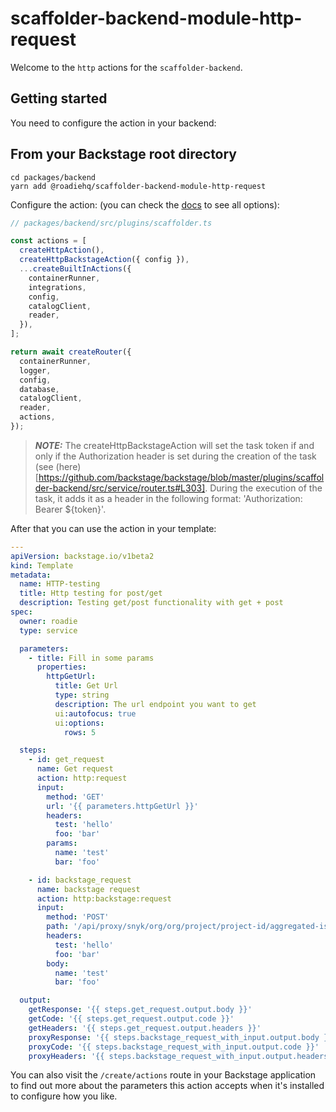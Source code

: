 # scaffolder-backend-module-http-request

Welcome to the `http` actions for the `scaffolder-backend`.

## Getting started

You need to configure the action in your backend:

## From your Backstage root directory

```
cd packages/backend
yarn add @roadiehq/scaffolder-backend-module-http-request
```

Configure the action:
(you can check the [docs](https://backstage.io/docs/features/software-templates/writing-custom-actions#registering-custom-actions) to see all options):

```typescript
// packages/backend/src/plugins/scaffolder.ts

const actions = [
  createHttpAction(),
  createHttpBackstageAction({ config }),
  ...createBuiltInActions({
    containerRunner,
    integrations,
    config,
    catalogClient,
    reader,
  }),
];

return await createRouter({
  containerRunner,
  logger,
  config,
  database,
  catalogClient,
  reader,
  actions,
});
```

> **_NOTE:_**  The createHttpBackstageAction will set the task token if and only if the Authorization header is set during the creation of the task (see (here)[https://github.com/backstage/backstage/blob/master/plugins/scaffolder-backend/src/service/router.ts#L303]. During the execution of the task, it adds it as a header in the following format: 'Authorization: Bearer ${token}'.

After that you can use the action in your template:

```yaml
---
apiVersion: backstage.io/v1beta2
kind: Template
metadata:
  name: HTTP-testing
  title: Http testing for post/get
  description: Testing get/post functionality with get + post
spec:
  owner: roadie
  type: service

  parameters:
    - title: Fill in some params
      properties:
        httpGetUrl:
          title: Get Url
          type: string
          description: The url endpoint you want to get
          ui:autofocus: true
          ui:options:
            rows: 5

  steps:
    - id: get_request
      name: Get request
      action: http:request
      input:
        method: 'GET'
        url: '{{ parameters.httpGetUrl }}'
        headers:
          test: 'hello'
          foo: 'bar'
        params:
          name: 'test'
          bar: 'foo'

    - id: backstage_request
      name: backstage request
      action: http:backstage:request
      input:
        method: 'POST'
        path: '/api/proxy/snyk/org/org/project/project-id/aggregated-issues'
        headers:
          test: 'hello'
          foo: 'bar'
        body:
          name: 'test'
          bar: 'foo'

  output:
    getResponse: '{{ steps.get_request.output.body }}'
    getCode: '{{ steps.get_request.output.code }}'
    getHeaders: '{{ steps.get_request.output.headers }}'
    proxyResponse: '{{ steps.backstage_request_with_input.output.body }}'
    proxyCode: '{{ steps.backstage_request_with_input.output.code }}'
    proxyHeaders: '{{ steps.backstage_request_with_input.output.headers }}'
```

You can also visit the `/create/actions` route in your Backstage application to find out more about the parameters this action accepts when it's installed to configure how you like.
